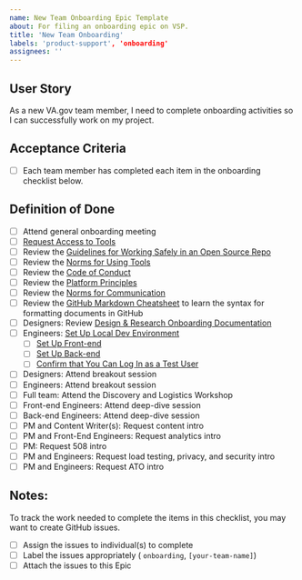 ```yaml
---
name: New Team Onboarding Epic Template
about: For filing an onboarding epic on VSP.
title: 'New Team Onboarding'
labels: 'product-support', 'onboarding'
assignees: ''
---
```


## User Story
As a new VA.gov team member, I need to complete onboarding activities so I can successfully work on my project.

## Acceptance Criteria
- [ ] Each team member has completed each item in the onboarding checklist below.

## Definition of Done

- [ ] Attend general onboarding meeting
- [ ] [Request Access to Tools](https://github.com/department-of-veterans-affairs/va.gov-vfs-teams/blob/master/Onboarding/request-access-to-tools.md)
- [ ] Review the [Guidelines for Working Safely in an Open Source Repo](https://github.com/department-of-veterans-affairs/va.gov-team-sensitive/blob/master/README.md)
- [ ] Review the [Norms for Using Tools](https://github.com/department-of-veterans-affairs/va.gov-vfs-teams/blob/master/Norms/norms-tools.md)
- [ ] Review the [Code of Conduct](https://github.com/department-of-veterans-affairs/va.gov-vfs-teams/blob/master/code-of-conduct.md)
- [ ] Review the [Platform Principles](https://github.com/department-of-veterans-affairs/va.gov-vfs-teams/blob/master/Norms/platform-principles.md)
- [ ] Review the [Norms for Communication](https://github.com/department-of-veterans-affairs/va.gov-vfs-teams/blob/master/Norms/norms-communication.md)
- [ ] Review the [GitHub Markdown Cheatsheet](https://github.com/adam-p/markdown-here/wiki/Markdown-Cheatsheet) to learn the syntax for formatting documents in GitHub
- [ ] Designers: Review [Design & Research Onboarding Documentation](https://design.va.gov/documentation/designers)
- [ ] Engineers: [Set Up Local Dev Environment](https://github.com/department-of-veterans-affairs/va.gov-vfs-teams/blob/master/DeveloperDocs/getting-started.md)
  - [ ] [Set Up Front-end](https://department-of-veterans-affairs.github.io/veteran-facing-services-tools/getting-started/)
  - [ ] [Set Up Back-end](https://github.com/department-of-veterans-affairs/vets-api#vets-api-)
  - [ ] [Confirm that You Can Log In as a Test User](https://department-of-veterans-affairs.github.io/veteran-facing-services-tools/internal-tools)
- [ ] Designers: Attend breakout session
- [ ] Engineers: Attend breakout session
- [ ] Full team: Attend the Discovery and Logistics Workshop
- [ ] Front-end Engineers: Attend deep-dive session
- [ ] Back-end Engineers: Attend deep-dive session
- [ ] PM and Content Writer(s): Request content intro
- [ ] PM and Front-End Engineers: Request analytics intro
- [ ] PM: Request 508 intro
- [ ] PM and Engineers: Request load testing, privacy, and security intro
- [ ] PM and Engineers: Request ATO intro

## Notes:
To track the work needed to complete the items in this checklist, you may want to create GitHub issues. 
- [ ] Assign the issues to individual(s) to complete
- [ ] Label the issues appropriately ( `onboarding`, `[your-team-name]`)
- [ ] Attach the issues to this Epic
